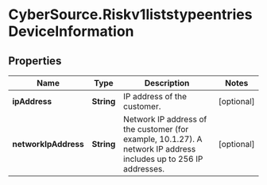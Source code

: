 # CyberSource.Riskv1liststypeentriesDeviceInformation

## Properties
Name | Type | Description | Notes
------------ | ------------- | ------------- | -------------
**ipAddress** | **String** | IP address of the customer.  | [optional] 
**networkIpAddress** | **String** | Network IP address of the customer (for example, 10.1.27). A network IP address includes up to 256 IP addresses.  | [optional] 


